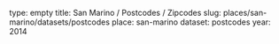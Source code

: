 type: empty
title: San Marino / Postcodes / Zipcodes
slug: places/san-marino/datasets/postcodes
place: san-marino
dataset: postcodes
year: 2014
